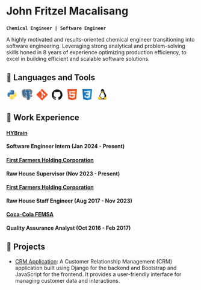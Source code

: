 # John Fritzel Macalisang

**`Chemical Engineer | Software Engineer`**

A highly motivated and results-oriented chemical engineer transitioning into software engineering. Leveraging strong analytical and problem-solving skills honed in 8 years of experience optimizing production efficiency, to excel in building efficient and scalable software solutions.
<br />

## 🧰 Languages and Tools

<img align="left" alt="Python" width="30px" style="padding-right:10px;" src="https://github.com/devicons/devicon/blob/v2.16.0/icons/python/python-original.svg" />
<img align="left" alt="Python" width="30px" style="padding-right:10px;" src="https://github.com/devicons/devicon/blob/v2.16.0/icons/postgresql/postgresql-original.svg" />
<img align="left" alt="Python" width="30px" style="padding-right:10px;" src="https://github.com/devicons/devicon/blob/v2.16.0/icons/git/git-original.svg" />
<img align="left" alt="Python" width="30px" style="padding-right:10px;" src="https://github.com/devicons/devicon/blob/v2.16.0/icons/github/github-original.svg" />
<img align="left" alt="Python" width="30px" style="padding-right:10px;" src="https://github.com/devicons/devicon/blob/v2.16.0/icons/html5/html5-original.svg" />
<img align="left" alt="Python" width="30px" style="padding-right:10px;" src="https://github.com/devicons/devicon/blob/v2.16.0/icons/css3/css3-original.svg" />
<img align="left" alt="Python" width="30px" style="padding-right:10px;" src="https://github.com/devicons/devicon/blob/v2.16.0/icons/linux/linux-original.svg" />

<br />
<br />


## 💼 Work Experience
#### [HYBrain](https://hybrain.ph/)
**Software Engineer Intern (Jan 2024 - Present)**

#### [First Farmers Holding Corporation](https://firstfarmersholding.com/ffhc/#)
**Raw House Supervisor (Nov 2023 - Present)**

#### [First Farmers Holding Corporation](https://firstfarmersholding.com/ffhc/#)
**Raw House Staff Engineer (Aug 2017 - Nov 2023)**

#### [Coca-Cola FEMSA](https://coca-colafemsa.com/en/)
**Quality Assurance Analyst (Oct 2016 - Feb 2017)**
<br />

## 🌱 Projects
- [CRM Application](https://github.com/johnfritzel/crm-application): A Customer Relationship Management (CRM) application built using Django for the backend and Bootstrap and JavaScript for the frontend. It provides a user-friendly interface for managing customer data and interactions.


